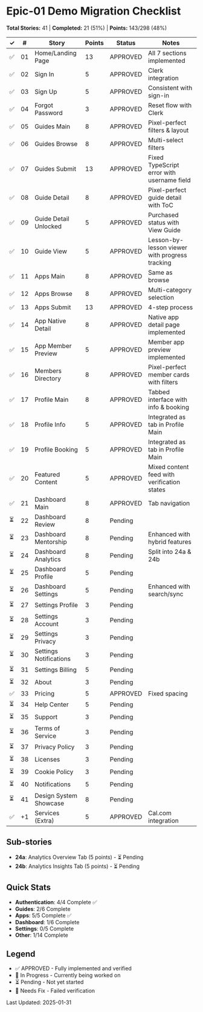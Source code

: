 # Epic-01 Demo Migration Checklist

**Total Stories:** 41 | **Completed:** 21 (51%) | **Points:** 143/298 (48%)

| ✓ | # | Story | Points | Status | Notes |
|---|---|-------|--------|--------|-------|
| ✅ | 01 | Home/Landing Page | 13 | APPROVED | All 7 sections implemented |
| ✅ | 02 | Sign In | 5 | APPROVED | Clerk integration |
| ✅ | 03 | Sign Up | 5 | APPROVED | Consistent with sign-in |
| ✅ | 04 | Forgot Password | 3 | APPROVED | Reset flow with Clerk |
| ✅ | 05 | Guides Main | 8 | APPROVED | Pixel-perfect filters & layout |
| ✅ | 06 | Guides Browse | 8 | APPROVED | Multi-select filters |
| ✅ | 07 | Guides Submit | 13 | APPROVED | Fixed TypeScript error with username field |
| ✅ | 08 | Guide Detail | 8 | APPROVED | Pixel-perfect guide detail with ToC |
| ✅ | 09 | Guide Detail Unlocked | 5 | APPROVED | Purchased status with View Guide |
| ✅ | 10 | Guide View | 5 | APPROVED | Lesson-by-lesson viewer with progress tracking |
| ✅ | 11 | Apps Main | 8 | APPROVED | Same as browse |
| ✅ | 12 | Apps Browse | 8 | APPROVED | Multi-category selection |
| ✅ | 13 | Apps Submit | 13 | APPROVED | 4-step process |
| ✅ | 14 | App Native Detail | 8 | APPROVED | Native app detail page implemented |
| ✅ | 15 | App Member Preview | 5 | APPROVED | Member app preview implemented |
| ✅ | 16 | Members Directory | 8 | APPROVED | Pixel-perfect member cards with filters |
| ✅ | 17 | Profile Main | 8 | APPROVED | Tabbed interface with info & booking |
| ✅ | 18 | Profile Info | 5 | APPROVED | Integrated as tab in Profile Main |
| ✅ | 19 | Profile Booking | 5 | APPROVED | Integrated as tab in Profile Main |
| ✅ | 20 | Featured Content | 5 | APPROVED | Mixed content feed with verification states |
| ✅ | 21 | Dashboard Main | 8 | APPROVED | Tab navigation |
| ⏳ | 22 | Dashboard Review | 8 | Pending | |
| ⏳ | 23 | Dashboard Mentorship | 8 | Pending | Enhanced with hybrid features |
| ⏳ | 24 | Dashboard Analytics | 8 | Pending | Split into 24a & 24b |
| ⏳ | 25 | Dashboard Profile | 5 | Pending | |
| ⏳ | 26 | Dashboard Settings | 5 | Pending | Enhanced with search/sync |
| ⏳ | 27 | Settings Profile | 3 | Pending | |
| ⏳ | 28 | Settings Account | 3 | Pending | |
| ⏳ | 29 | Settings Privacy | 3 | Pending | |
| ⏳ | 30 | Settings Notifications | 3 | Pending | |
| ⏳ | 31 | Settings Billing | 5 | Pending | |
| ⏳ | 32 | About | 3 | Pending | |
| ✅ | 33 | Pricing | 5 | APPROVED | Fixed spacing |
| ⏳ | 34 | Help Center | 5 | Pending | |
| ⏳ | 35 | Support | 3 | Pending | |
| ⏳ | 36 | Terms of Service | 3 | Pending | |
| ⏳ | 37 | Privacy Policy | 3 | Pending | |
| ⏳ | 38 | Licenses | 3 | Pending | |
| ⏳ | 39 | Cookie Policy | 3 | Pending | |
| ⏳ | 40 | Notifications | 5 | Pending | |
| ⏳ | 41 | Design System Showcase | 8 | Pending | |
| ✅ | +1 | Services (Extra) | 5 | APPROVED | Cal.com integration |

## Sub-stories
- **24a**: Analytics Overview Tab (5 points) - ⏳ Pending
- **24b**: Analytics Insights Tab (5 points) - ⏳ Pending

## Quick Stats
- **Authentication**: 4/4 Complete ✅
- **Guides**: 2/6 Complete 
- **Apps**: 5/5 Complete ✅
- **Dashboard**: 1/6 Complete
- **Settings**: 0/5 Complete
- **Other**: 1/14 Complete

## Legend
- ✅ APPROVED - Fully implemented and verified
- 🔄 In Progress - Currently being worked on
- ⏳ Pending - Not yet started
- 🔧 Needs Fix - Failed verification

Last Updated: 2025-01-31